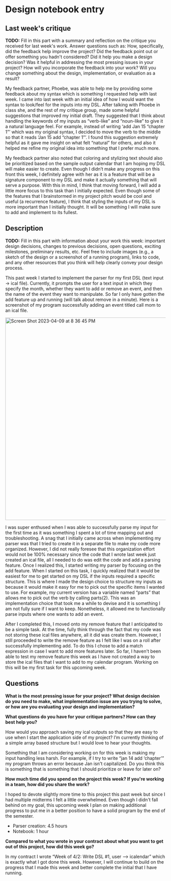 # Design notebook entry

## Last week's critique

**TODO:** Fill in this part with a summary and reflection on the critique you received for
last week's work. Answer questions such as:  How, specifically, did the feedback help
improve the project? Did the feedback point out or offer something you hadn't considered?
Did it help you make a design decision? Was it helpful in addressing the most pressing
issues in your project? How will you incorporate the feedback into your work? Will you
change something about the design, implementation, or evaluation as a result?

My feedback partner, Phoebe, was able to help me by providing some feedback about my syntax which is something I requested help with last week. I came into last week with an initial idea of how I would want the syntax to look/feel for the inputs into my DSL. After talking with Phoebe in class she, and the rest of my critique group, made some helpful suggestions that improved my initial draft. They suggested that I think about handling the keywords of my inputs as “verb-like” and “noun-like” to give it a natural language feel. For example, instead of writing ‘add Jan 15 “chapter 1”’ which was my original syntax, I decided to move the verb to the middle so that it reads ‘Jan 15 add “chapter 1”’. I found this suggestion extremely helpful as it gave me insight on what felt “natural” for others, and also it helped me refine my original idea into something that I prefer much more.

My feedback partner also noted that coloring and stylizing text should also be prioritized based on the sample output calendar that I am hoping my DSL will make easier to create. Even though I didn’t make any progress on this front this week, I definitely agree with her as it is a feature that will be a signature component to my DSL and make it actually something that will serve a purpose. With this in mind, I think that moving forward, I will add a little more focus to this task than I initially expected. Even though some of the features that I brainstormed in my project pitch would be cool and useful (a recurrence feature), I think that styling the inputs of my DSL is more important than I initially thought. It will be something I will make sure to add and implement to its fullest.


## Description

**TODO:** Fill in this part with information about your work this week:
important design decisions, changes to previous decisions, open questions,
exciting milestones, preliminary results, etc. Feel free to include images
(e.g., a sketch of the design or a screenshot of a running program), links to
code, and any other resources that you think will help clearly convey your
design process.

This past week I started to implement the parser for my first DSL (text input → ical file). Currently, it prompts the user for a text input in which they specify the month, whether they want to add or remove an event, and then the name of the event they want to manipulate. So far I only have gotten the add feature up and running (will talk about remove in a minute). Here is a screenshot of my program successfully adding an event titled call mom to an ical file. 

<img width="634" alt="Screen Shot 2023-04-09 at 8 36 45 PM" src="https://user-images.githubusercontent.com/64377136/230820669-6d0fa5f2-76a6-4da7-9eca-3ad90a54a70f.png">

I was super enthused when I was able to successfully parse my input for the first time as it was something I spent a lot of time mapping out and troubleshooting. A snag that I initially came across when implementing my parser was that I tried to create it in a separate file to make my code more organized. However, I did not really foresee that this organization effort would not be 100% necessary since the code that I wrote last week just created an ical file, all I needed to do was edit the code and add a parsing feature. Once I realized this, I started writing my parser by focusing on the add feature. When I started on this task, I quickly realized that it would be easiest for me to get started on my DSL if the inputs required a specific structure. This is where I made the design choice to structure my inputs as <month><day><verb><event> because it would make it easy for me to pick out the specific items I wanted to use. For example, my current version has a variable named “parts” that allows me to pick out the verb by calling parts(2). This was an implementation choice that took me a while to devise and it is something I am not fully sure if I want to keep. Nonetheless, it allowed me to functionally parse inputs where one wants to add an event.
  
After I completed this, I moved onto my remove feature that I anticipated to be a simple task. At the time, fully think through the fact that my code was not storing these ical files anywhere, all it did was create them. However, I still proceeded to write the remove feature as I felt like I was on a roll after successfully implementing add. To do this I chose to add a match expression in case I want to add more features later. So far, I haven't been able to test my remove feature this week as I have not created a way to store the ical files that I want to add to my calendar program. Working on this will be my first task for this upcoming week.


## Questions

**What is the most pressing issue for your project? What design decision do
you need to make, what implementation issue are you trying to solve, or how
are you evaluating your design and implementation?**
  


**What questions do you have for your critique partners? How can they best help
you?**

How would you approach saving my ical outputs so that they are easy to use when I start the application side of my project? I’m currently thinking of a simple array based structure but I would love to hear your thoughts. 
  
Something that I am considering working on for this week is making my input handling less harsh. For example, if I try to write “jan 14 add ‘chapter’” my program throws an error because Jan isn't capitalized. Do you think this is something that is something that I should prioritize or leave for later on?

**How much time did you spend on the project this week? If you're working in a
team, how did you share the work?**
 
I hoped to devote slightly more time to this project this past week but since I had multiple midterms I felt a little overwhelmed. Even though I didn't fall behind on my goal, this upcoming week I plan on making additional progress to put me in a better position to have a solid program by the end of the semester.
  
- Parser creation: 4.5 hours
- Notebook: 1 hour

**Compared to what you wrote in your contract about what you want to get out of this
project, how did this week go?**

In my contract I wrote “Week of 4/2: Write DSL #1, user --> icalendar” which is exactly what I got done this week. However, I will continue to build on the progress that I made this week and better complete the initial that I have running.


